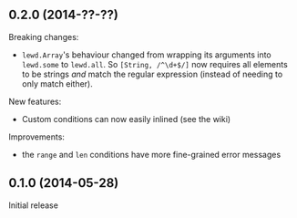 ## 0.2.0 (2014-??-??)

Breaking changes:

 - `lewd.Array`'s behaviour changed from wrapping its arguments into `lewd.some` to `lewd.all`. So `[String, /^\d+$/]` now requires all elements to be strings *and* match the regular expression (instead of needing to only match either).
 
New features:

 - Custom conditions can now easily inlined (see the wiki) 

Improvements:

 - the `range` and `len` conditions have more fine-grained error messages

## 0.1.0 (2014-05-28)

Initial release

